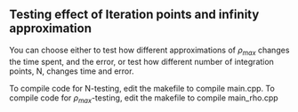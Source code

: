 ## Testing effect of Iteration points and infinity approximation

You can choose either to test how different approximations of $\rho_{max}$ changes the time spent, and the error, or test how different number of integration points, N, changes time and error.

To compile code for N-testing, edit the makefile to compile main.cpp.
To compile code for $\rho_{max}$-testing, edit the makefile to compile main_rho.cpp

